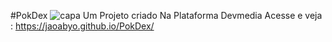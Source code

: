 #PokDex
![capa](https://github.com/user-attachments/assets/e33714e8-1a22-4ab5-bc74-9df4ff277f1b)
  Um Projeto criado Na Plataforma Devmedia
  Acesse e veja : https://jaoabyo.github.io/PokDex/
